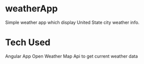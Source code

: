 # weatherApp
Simple weather app which display United State city weather info.



# Tech Used
 Angular App
 Open Weather Map Api to get current weather data
 
